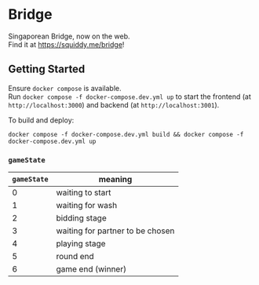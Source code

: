 # Bridge

Singaporean Bridge, now on the web.\
Find it at <https://squiddy.me/bridge>!

## Getting Started

Ensure `docker compose` is available.\
Run `docker compose -f docker-compose.dev.yml up` to start the frontend (at `http://localhost:3000`) and backend (at `http://localhost:3001`).

To build and deploy:
```
docker compose -f docker-compose.dev.yml build && docker compose -f docker-compose.dev.yml up
```

### `gameState`

|`gameState`|meaning|
|---|---|
|0|waiting to start|
|1|waiting for wash|
|2|bidding stage|
|3|waiting for partner to be chosen|
|4|playing stage|
|5|round end|
|6|game end (winner)|